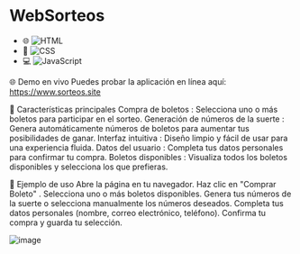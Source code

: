 # WebSorteos

- 🌐 ![HTML](https://img.shields.io/badge/HTML5-E34F26?style=for-the-badge&logo=html5&logoColor=white)
- 🎨 ![CSS](https://img.shields.io/badge/CSS5-1572B6?style=for-the-badge&logo=css3&logoColor=white)
- 💻 ![JavaScript](https://img.shields.io/badge/JavaScript-F7DF1E?style=for-the-badge&logo=javascript&logoColor=black)


🌐 Demo en vivo
Puedes probar la aplicación en línea aquí: https://www.sorteos.site

🌟 Características principales
Compra de boletos : Selecciona uno o más boletos para participar en el sorteo.
Generación de números de la suerte : Genera automáticamente números de boletos para aumentar tus posibilidades de ganar.
Interfaz intuitiva : Diseño limpio y fácil de usar para una experiencia fluida.
Datos del usuario : Completa tus datos personales para confirmar tu compra.
Boletos disponibles : Visualiza todos los boletos disponibles y selecciona los que prefieras.

📝 Ejemplo de uso
Abre la página en tu navegador.
Haz clic en "Comprar Boleto" .
Selecciona uno o más boletos disponibles.
Genera tus números de la suerte o selecciona manualmente los números deseados.
Completa tus datos personales (nombre, correo electrónico, teléfono).
Confirma tu compra y guarda tu selección.


![image](https://github.com/user-attachments/assets/1a7389dd-3e2e-4f57-9c56-ce6d8a5e766f)

